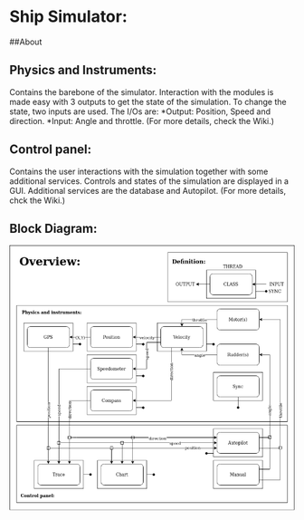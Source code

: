 # Ship Simulator:
##About

## Physics and Instruments:
Contains the barebone of the simulator. Interaction with the modules
is made easy with 3 outputs to get the state of the simulation. To change
the state, two inputs are used. The I/Os are:
*Output: Position, Speed and direction.
*Input: Angle and throttle.
(For more details, check the Wiki.)

## Control panel:
Contains the user interactions with the simulation together with some additional
services. Controls and states of the simulation are displayed in a GUI.
Additional services are the database and Autopilot.
(For more details, chck the Wiki.)

## Block Diagram:

![overview.png](overview.png)
